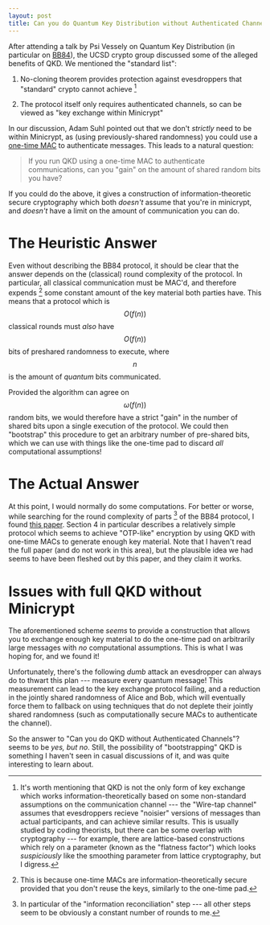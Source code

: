 ```yaml
---
layout: post
title: Can you do Quantum Key Distribution without Authenticated Channels?
---
```


After attending a talk by Psi Vessely on Quantum Key Distribution (in particular
on [BB84](https://en.wikipedia.org/wiki/BB84)), the UCSD
crypto group discussed some of the alleged benefits of QKD.
We mentioned the "standard list":

1. No-cloning theorem provides protection against evesdroppers that "standard"
   crypto cannot achieve [^wiretap]

2. The protocol itself only requires authenticated channels, so can be viewed as
   "key exchange within Minicrypt"

[^wiretap]: It's worth mentioning that QKD is not the only form of key exchange which works
    information-theoretically based on some non-standard assumptions on the
communication channel --- the "Wire-tap channel" assumes that evesdroppers
recieve "noisier" versions of messages than actual participants, and can achieve
similar results. This is usually
studied by coding theorists, but there can be some overlap with cryptography ---
for example, there are lattice-based constructions which rely on a parameter
  (known as the "flatness factor") which looks *suspiciously* like the smoothing
  parameter from lattice cryptography, but I digress.

In our discussion, Adam Suhl pointed out that we don't *strictly* need to be
within Minicrypt, as (using previously-shared randomness) you could use a
[one-time
MAC](https://en.wikipedia.org/wiki/Message_authentication_code#One-time_MAC) to
authenticate messages.
This leads to a natural question:

> If you run QKD using a one-time MAC to authenticate communications, can you
> "gain" on the amount of shared random bits you have?

If you could do the above, it gives a construction of information-theoretic
secure cryptography which both *doesn't* assume that you're in minicrypt, and
*doesn't* have a limit on the amount of communication you can do.

# The Heuristic Answer

Even without describing the BB84 protocol, it should be clear that the answer
depends on the (classical) round complexity of the protocol.
In particular, all classical communication must be MAC'd, and therefore expends
[^one-time-mac]
some constant amount of the key material both parties have.
This means that a protocol which is $$O(f(n))$$ classical rounds must *also*
have $$O(f(n))$$ bits of preshared randomness to execute, where $$n$$ is the
amount of *quantum* bits communicated.

Provided the algorithm can agree on $$\omega(f(n))$$ random bits, we would
therefore have a strict "gain" in the number of shared bits upon a single
execution of the protocol.
We could then "bootstrap" this procedure to get an arbitrary number of
pre-shared bits, which we can use with things like the one-time pad to discard
*all* computational assumptions!

[^one-time-mac]: This is because one-time MACs are information-theoretically
    secure provided that you don't reuse the keys, similarly to the one-time
    pad.

# The Actual Answer

At this point, I would normally do some computations.
For better or worse, while searching for the round complexity of parts [^info-reco] of the BB84 protocol, I found [this
paper](https://eprint.iacr.org/2018/264.pdf).
Section 4 in particular describes a relatively simple protocol which seems to
achieve "OTP-like" encryption by using QKD with one-time MACs to generate enough
key material. Note that I haven't read the full paper (and do not work in this
area), but the plausible idea we had seems to have been fleshed out by this
paper, and they claim it works.

[^info-reco]: In particular of the "information reconciliation" step --- all other steps seem to
    be obviously a constant number of rounds to me.

# Issues with full QKD without Minicrypt

The aforementioned scheme *seems* to provide a construction that allows you to
exchange enough key material to do the one-time pad on arbitrarily large
messages with *no* computational assumptions.
This is what I was hoping for, and we found it!

Unfortunately, there's the following *dumb* attack an evesdropper can always do
to thwart this plan --- measure every quantum message!
This measurement can lead to the key exchange protocol failing, and a
reduction in the jointly shared randomness of Alice and Bob, which will
eventually force them to fallback on using techniques that do not deplete their
jointly shared randomness (such as computationally secure MACs to authenticate
the channel).

So the answer to "Can you do QKD without Authenticated Channels"? seems to be *yes, but
no*.
Still, the possibility of "bootstrapping" QKD is something I haven't seen in
casual discussions of it, and was quite interesting to learn about.


